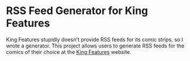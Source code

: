 # RSS Feed Generator for King Features

King Features stupidly doesn't provide RSS feeds for its comic strips, so I 
wrote a generator. This project allows users to generate RSS feeds for the
comics of their choice at the [King Features](http://kingfeatures.com/)
website.
